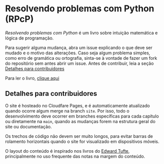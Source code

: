 # Resolvendo problemas com Python (RPcP)

*Resolvendo problemas com Python* é um livro sobre intuição matemática e lógica de programação.

Para sugerir alguma mudança, abra um issue explicando o que deve ser mudado e o motivo das alterações. Caso seja algum problema simples, como erro de gramática ou ortografia, sinta-se à vontade de fazer um fork do repositório sem antes abrir um issue. Antes de contribuir, leia a seção [Detalhes para contribuidores](#detalhes-para-contribuidores)

Para ler o livro, [clique aqui](https://rpcp.puida.xyz)

## Detalhes para contribuidores

O site é hosteado no Cloudfare Pages, e é automaticamente atualizado quando ocorre algum merge na branch `site`. Por isso, todo o desenvolvimento deve ocorrer em branches específicas para cada capítulo ou diretamente na `main`, quando as mudanças forem na estrutura geral do site ou documentação.

Os trechos de código não devem ser muito longos, para evitar barras de rolamento horizontais quando o site for visualizado em dispositivos móveis.

O layout do conteúdo é inspirado nos livros do [Edward Tufte](https://wikipedia.org/wiki/Edward_Tufte), principalmente no uso frequente das notas na margem do conteúdo.
